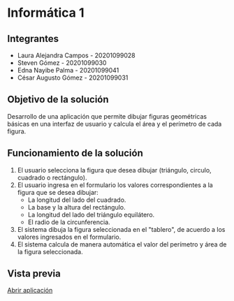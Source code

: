 # Informática 1

## Integrantes

* Laura Alejandra Campos - 20201099028
* Steven Gómez - 20201099030
* Edna Nayibe Palma - 20201099041
* César Augusto Gómez - 20201099031

## Objetivo de la solución
Desarrollo de una aplicación que permite dibujar figuras geométricas básicas en una interfaz de usuario y calcula el área y el perímetro de cada figura.

## Funcionamiento de la solución
1. El usuario selecciona la figura que desea dibujar (triángulo, circulo, cuadrado o rectángulo).
2. El usuario ingresa en el formulario los valores correspondientes a la figura que se desea dibujar:
    - La longitud del lado del cuadrado.
    - La base y la altura del rectángulo.
    - La longitud del lado del triángulo equilátero.
    - El radio de la circunferencia.
3. El sistema dibuja la figura seleccionada en el "tablero", de acuerdo a los valores ingresados en el formulario.
4. El sistema calcula de manera automática el valor del perímetro y área de la figura seleccionada.

## Vista previa
[Abrir aplicación](https://cesargomez05.github.io/EjercicioDiagnostico/)